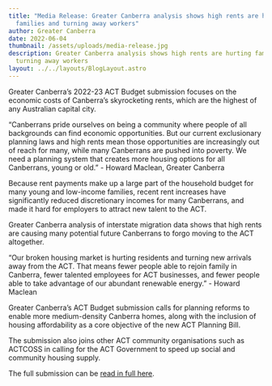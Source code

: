 ```yaml
---
title: "Media Release: Greater Canberra analysis shows high rents are hurting
  families and turning away workers"
author: Greater Canberra
date: 2022-06-04
thumbnail: /assets/uploads/media-release.jpg
description: Greater Canberra analysis shows high rents are hurting families and
  turning away workers
layout: ../../layouts/BlogLayout.astro
---
```

Greater Canberra’s 2022-23 ACT Budget submission focuses on the economic costs of Canberra’s skyrocketing rents, which are the highest of any Australian capital city. 

“Canberrans pride ourselves on being a community where people of all backgrounds can find economic opportunities. But our current exclusionary planning laws and high rents mean those opportunities are increasingly out of reach for many, while many Canberrans are pushed into poverty. We need a planning system that creates more housing options for all Canberrans, young or old.” - Howard Maclean, Greater Canberra

Because rent payments make up a large part of the household budget for many young and low-income families, recent rent increases have significantly reduced discretionary incomes for many Canberrans, and made it hard for employers to attract new talent to the ACT.

Greater Canberra analysis of interstate migration data shows that high rents are causing many potential future Canberrans to forgo moving to the ACT altogether.

“Our broken housing market is hurting residents and turning new arrivals away from the ACT. That means fewer people able to rejoin family in Canberra, fewer talented employees for ACT businesses, and fewer people able to take advantage of our abundant renewable energy.” - Howard Maclean

Greater Canberra’s ACT Budget submission calls for planning reforms to enable more medium-density Canberra homes, along with the inclusion of housing affordability as a core objective of the new ACT Planning Bill. 

The submission also joins other ACT community organisations such as ACTCOSS in calling for the ACT Government to speed up social and community housing supply. 

The full submission can be [read in full here](https://www.greatercanberra.org/blog/greater-canberra-2022-23-act-budget-submission/).